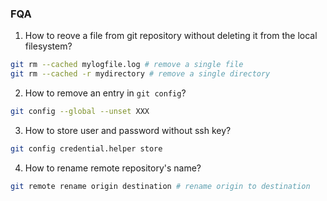 ### FQA

1. How to reove a file from git repository without deleting it from the local filesystem?
```Bash
git rm --cached mylogfile.log # remove a single file
git rm --cached -r mydirectory # remove a single directory
```

2. How to remove an entry in `git config`?
```Bash
git config --global --unset XXX
```

3. How to store user and password without ssh key?
```Bash
git config credential.helper store
```

4. How to rename remote repository's name?
```Bash
git remote rename origin destination # rename origin to destination
```
